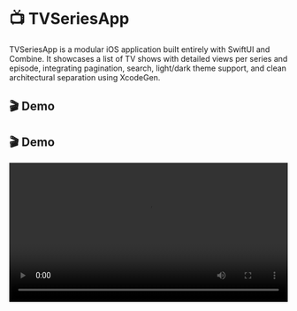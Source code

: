 # 📺 TVSeriesApp

TVSeriesApp is a modular iOS application built entirely with SwiftUI and Combine. It showcases a list of TV shows with detailed views per series and episode, integrating pagination, search, light/dark theme support, and clean architectural separation using XcodeGen.

## 🎬 Demo

## 🎬 Demo

<video src="https://github.com/TheusMartins/tv-series-ios-challenge/raw/main/Demo/DemoPreview.mp4" controls width="100%" />

📂 Or [download the video directly](https://github.com/TheusMartins/tv-series-ios-challenge/raw/main/Demo/DemoPreview.mp4)

*This video demonstrates navigation, infinite scroll, dark/light mode, series search, and episode navigation.*

## 🧱 Architecture & Approach

This project follows a modular structure powered by `XcodeGen`, organized as follows:

- `App/`: Entry point and app lifecycle
- `Modules/Core/`: Models and shared utilities
- `Modules/Networking/`: Request abstractions and endpoints
- `Modules/UI/`: Reusable SwiftUI components (e.g. `TVText`, `TVPill`, theming system)

State is handled via `@StateObject` and `@Published` properties in SwiftUI-compatible `ViewModels`. Data fetching uses Swift Concurrency (`async/await`) with injected repositories for easy mocking and unit testing.

## ✨ Key Features

- Infinite scroll with pagination
- Series search by name with debounce
- Series detail view with poster, summary, and episodes per season
- Tap to navigate to episode detail
- Fully responsive layout using `LazyVStack` and `ScrollView`
- HTML-stripped summaries to avoid runtime crashes
- Light and Dark Mode support via centralized `AppTheme`
- Navigation using native `NavigationView` and `NavigationLink`

## ⚠️ HTML Handling

Some API fields (e.g. `summary`) return HTML-formatted strings. An early implementation using `NSAttributedString` caused crashes when scrolling rapidly. To ensure reliability and performance, I opted for a safer approach:

```swift
extension String {
    var strippedHTMLTags: String {
        // Basic regex-based HTML stripping
    }
}
```

This improves consistency and avoids layout issues.

## 🧪 Testing Strategy

The project includes unit tests focusing on:

- `ViewModel` state transitions (`idle → loading → success`, etc.)
- Error fallback and messaging
- Episode filtering by season
- Series search result handling
- A custom observer (`ViewStateSpy`) to verify async flow

📌 Snapshot testing was skipped to keep the scope focused.

## 🎨 Design & Theming

TVSeriesApp supports Light and Dark Mode using a custom `AppTheme` with dynamic color resolution:

```swift
AppTheme.shared.colors.background
AppTheme.shared.colors.primary
AppTheme.shared.colors.accent
```

This approach avoids pure black/white tones and provides a smoother visual experience.

## 🚫 Why Not Kingfisher?

I considered using libraries like Kingfisher for image loading, but chose native `AsyncImage` to demonstrate full command of SwiftUI's APIs. This reduces dependencies and ensures cross-platform compatibility.

## 🧪 Schemes

The project includes pre-configured schemes for CI and local testing:

| Scheme              | Description                                            |
|---------------------|--------------------------------------------------------|
| `TVSeriesApp`       | Main application scheme for local builds              |
| `TVSeriesAppTests`  | Unit tests for app logic and ViewModels               |
| `UI`                | Tests reusable UI components like `TVText`, `TVPill`  |
| `Networking`        | Tests network layer and endpoint logic                |
| `DASCII` (CI Scheme)| Full test suite execution for CI                      |

Generated automatically with `XcodeGen`.

## 📁 Folder Structure

```
.
├── App
│   ├── Info.plist
│   ├── Sources
│   │   ├── Features             # SwiftUI features (SeriesList, SeriesDetails, EpisodeDetails)
│   │   ├── Helpers              # Shared utilities (e.g., String extensions)
│   │   └── TVSeriesApp.swift    # App entry point
│   └── Tests
│       ├── CI                  # (Optional) Continuous Integration hooks
│       └── TVSeriesAppTests    # ViewModel and logic unit tests
├── Demo
│   └── DemoPreview.mp4         # Demo video used above
├── Modules
│   ├── Networking
│   │   ├── Info.plist
│   │   ├── Networking.xcodeproj
│   │   ├── Sources             # API requests, endpoint definitions, DTOs
│   │   ├── Tests               # Networking layer tests
│   │   └── project.yml
│   └── UI
│       ├── Info.plist
│       ├── Sources             # TVText, TVPill, AppTheme, Colors
│       ├── Tests               # UI layer component tests (if any)
│       ├── UI.xcodeproj
│       └── project.yml
├── README.md                   # You are here!
├── TVSeriesApp.xcodeproj       # Versioned Xcode project (use as-is)
└── project.yml                 # XcodeGen configuration file
```

## ⚙️ Setup

This project is already versioned with a valid `.xcodeproj`, including necessary `Info.plist` settings. You can run it immediately without using `XcodeGen`.

### ▶️ To Run:

```bash
git clone https://github.com/TheusMartins/tv-series-ios-challenge.git
cd tv-series-ios-challenge
open TVSeriesApp.xcodeproj
```

### ⚠️ To Regenerate (Optional):

```bash
brew install xcodegen
rm -rf TVSeriesApp.xcodeproj
xcodegen
open TVSeriesApp.xcodeproj
```

> ⚠️ Regenerating will override `Info.plist` customizations (e.g. `UILaunchScreen`).

## 🙌 Final Notes

This is a personal exploration of modular architecture and SwiftUI patterns. Feedback is welcome!
